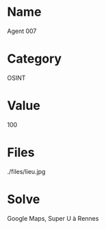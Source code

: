# Name
Agent 007

# Category
OSINT

# Value
100

# Files
./files/lieu.jpg

# Solve
Google Maps, Super U à Rennes